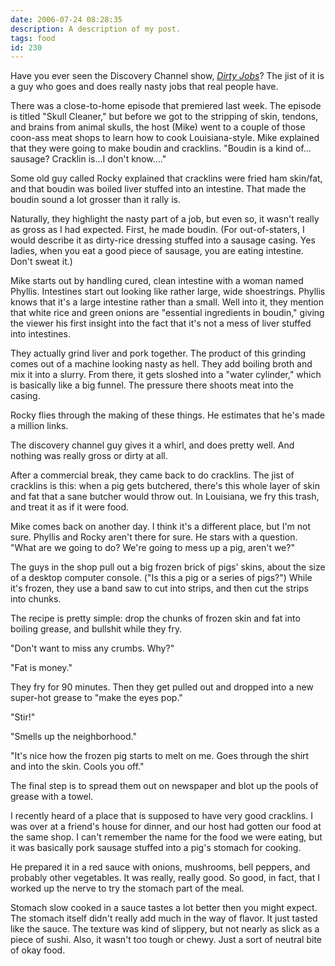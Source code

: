 ```yaml
---
date: 2006-07-24 08:28:35
description: A description of my post.
tags: food
id: 230
---
```

Have you ever seen the Discovery Channel show, <a href="http://dsc.discovery.com/fansites/dirtyjobs/splash.html" target="_blank"><i>Dirty Jobs</i></a>?  The jist of it is a guy who goes and does really nasty jobs that real people have.

There was a close-to-home episode that premiered last week.  The episode is titled "Skull Cleaner," but before we got to the stripping of skin, tendons, and brains from animal skulls, the host (Mike) went to a couple of those coon-ass meat shops to learn how to cook Louisiana-style.  Mike explained that they were going to make boudin and cracklins.  "Boudin is a kind of... sausage?  Cracklin is...I don't know...."
<!--more-->
Some old guy called Rocky explained that cracklins were fried ham skin/fat, and that boudin was boiled liver stuffed into an intestine.  That made the boudin sound a lot grosser than it rally is.  

Naturally, they highlight the nasty part of a job, but even so, it wasn't really as gross as I had expected.  First, he made boudin.  (For out-of-staters, I would describe it as dirty-rice dressing stuffed into a sausage casing.  Yes ladies, when you eat a good piece of sausage, you are eating intestine.  Don't sweat it.)

Mike starts out by handling cured, clean intestine with a woman named Phyllis.  Intestines start out looking like rather large, wide shoestrings.  Phyllis knows that it's a large intestine rather than a small.  Well into it, they mention that white rice and green onions are "essential ingredients in boudin," giving the viewer his first insight into the fact that it's not a mess of liver stuffed into intestines.

They actually grind liver and pork together.  The product of this grinding comes out of a machine looking nasty as hell.  They add boiling broth and mix it into a slurry.  From there, it gets sloshed into a "water cylinder," which is basically like a big funnel.  The pressure there shoots meat into the casing.  

Rocky flies through the making of these things.  He estimates that he's made a million links.

The discovery channel guy gives it a whirl, and does pretty well.  And nothing was really gross or dirty at all.

After a commercial break, they came back to do cracklins.  The jist of cracklins is this:  when a pig gets butchered, there's this whole layer of skin and fat that a sane butcher would throw out.  In Louisiana, we fry this trash, and treat it as if it were food.  

Mike comes back on another day. I think it's a different place, but I'm not sure.  Phyllis and Rocky aren't there for sure.  He stars with a question.  "What are we going to do?  We're going to mess up a pig, aren't we?"

The guys in the shop pull out a big frozen brick of pigs' skins, about the size of a desktop computer console.  ("Is this a pig or a series of pigs?")  While it's frozen, they use a band saw to cut into strips, and then cut the strips into chunks.

The recipe is pretty simple:  drop the chunks of frozen skin and fat into boiling grease, and bullshit while they fry.

"Don't want to miss any crumbs.  Why?"

"Fat is money."

They fry for 90 minutes.  Then they get pulled out and dropped into  a new super-hot grease to "make the eyes pop."

"Stir!"

"Smells up the neighborhood."

"It's nice how the frozen pig starts to melt on me.  Goes through the shirt and into the skin.  Cools you off."

The final step is to spread them out on newspaper and blot up the pools of grease with a towel.  

I recently heard of a place that is supposed to have very good cracklins.  I was over at a friend's house for dinner, and our host had gotten our food at the same shop.  I can't remember the name for the food we were eating, but it was basically pork sausage stuffed into a pig's stomach for cooking.

He prepared it in a red sauce with onions, mushrooms, bell peppers, and probably other vegetables.  It was really, really good.  So good, in fact, that I worked up the nerve to try the stomach part of the meal.  

Stomach slow cooked in a sauce tastes a lot better then you might expect.  The stomach itself didn't really add much in the way of flavor.  It just tasted like the sauce.  The texture was kind of slippery, but not nearly as slick as a piece of sushi.  Also, it wasn't too tough or chewy.  Just a sort of neutral bite of okay food.